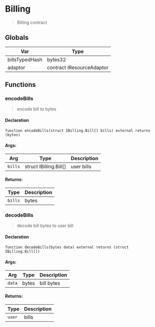 # Billing



> Billing contract

## Globals
| Var | Type |
| --- | --- |
| billsTypedHash | bytes32 |
| adaptor | contract IResourceAdaptor |

## Functions
### encodeBills

> encode bill to bytes


#### Declaration
```
function encodeBills(struct IBilling.Bill[] bills) external returns (bytes)
```

#### Args:
| Arg | Type | Description |
| --- | --- | --- |
|`bills` | struct IBilling.Bill[] | user bills

#### Returns:
| Type | Description |
| --- | --- |
|`bills` | bytes
### decodeBills

> decode bill bytes to user bill


#### Declaration
```
function decodeBills(bytes data) external returns (struct IBilling.Bill[])
```

#### Args:
| Arg | Type | Description |
| --- | --- | --- |
|`data` | bytes | bill bytes

#### Returns:
| Type | Description |
| --- | --- |
|`user` | bills

